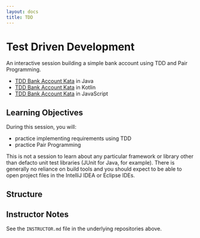 ```yaml
---
layout: docs
title: TDD
---
```


# Test Driven Development

An interactive session building a simple bank account using TDD and Pair Programming.

 * [TDD Bank Account Kata](https://github.com/xp-dojo/bank-account-java) in Java
 * [TDD Bank Account Kata]() in Kotlin
 * [TDD Bank Account Kata]() in JavaScript


## Learning Objectives

During this session, you will:

* practice implementing requirements using TDD
* practice Pair Programming

This is not a session to learn about any particular framework or library other than defacto unit test libraries (JUnit for Java, for example). There is generally no reliance on build tools and you should expect to be able to open project files in the IntelliJ IDEA or Eclipse IDEs.

## Structure 


## Instructor Notes

See the `INSTRUCTOR.md` file in the underlying repositories above.